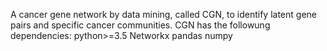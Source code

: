 A cancer gene network by data mining, called CGN, to identify latent gene pairs and specific cancer communities. 
CGN has the followung dependencies:
 python>=3.5
 Networkx
 pandas
 numpy